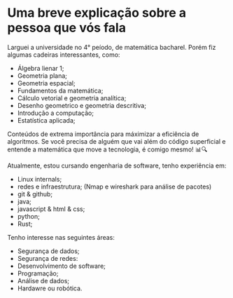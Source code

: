 #   Uma breve explicação sobre a pessoa que vós fala

Larguei a universidade no 4° peíodo, de matemática bacharel. Porém fiz algumas cadeiras interessantes, como:  
  - Álgebra lienar 1;
  - Geometria plana;
  - Geometria espacial;
  - Fundamentos da matemática;
  - Cálculo vetorial e geometria analítica;
  - Desenho geometrico e geometria descritiva;
  - Introdução a computação;
  - Estatística aplicada;
    
  Conteúdos de extrema importância para máximizar a eficiência de algoritmos. Se você precisa de alguém que vai além do código superficial e entende a matemática que move a tecnologia, é comigo mesmo! 📊🔍


Atualmente, estou cursando engenharia de software, tenho experiência em:
  - Linux internals;
  - redes e infraestrutura; (Nmap e wireshark para análise de pacotes)
  - git & github;
  - java;
  - javascript & html & css;
  - python;
  - Rust;

    
Tenho interesse nas seguintes áreas:
  - Segurança de dados;
  - Segurança de redes:
  - Desenvolvimento de software;
  - Programação;
  - Análise de dados;
  - Hardawre ou robótica.
